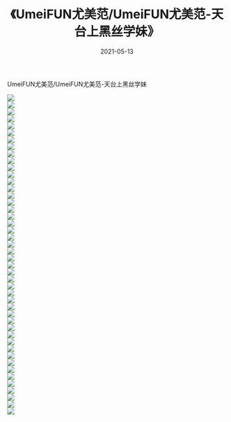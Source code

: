 ﻿---
layout: post
title:  《UmeiFUN尤美范/UmeiFUN尤美范-天台上黑丝学妹》
date:   2021-05-13
img: http://pic.660000.xyz/1:/网络美图/2021/UmeiFUN尤美范/UmeiFUN尤美范-天台上黑丝学妹/000.jpg
categories: [美女, 清纯, 唯美]
---

UmeiFUN尤美范/UmeiFUN尤美范-天台上黑丝学妹

 ![](http://pic.660000.xyz/1:/网络美图/2021/UmeiFUN尤美范/UmeiFUN尤美范-天台上黑丝学妹/001.jpg) <br>![](http://pic.660000.xyz/1:/网络美图/2021/UmeiFUN尤美范/UmeiFUN尤美范-天台上黑丝学妹/002.jpg) <br>![](http://pic.660000.xyz/1:/网络美图/2021/UmeiFUN尤美范/UmeiFUN尤美范-天台上黑丝学妹/003.jpg) <br>![](http://pic.660000.xyz/1:/网络美图/2021/UmeiFUN尤美范/UmeiFUN尤美范-天台上黑丝学妹/004.jpg) <br>![](http://pic.660000.xyz/1:/网络美图/2021/UmeiFUN尤美范/UmeiFUN尤美范-天台上黑丝学妹/005.jpg) <br>![](http://pic.660000.xyz/1:/网络美图/2021/UmeiFUN尤美范/UmeiFUN尤美范-天台上黑丝学妹/006.jpg) <br>![](http://pic.660000.xyz/1:/网络美图/2021/UmeiFUN尤美范/UmeiFUN尤美范-天台上黑丝学妹/007.jpg) <br>![](http://pic.660000.xyz/1:/网络美图/2021/UmeiFUN尤美范/UmeiFUN尤美范-天台上黑丝学妹/008.jpg) <br>![](http://pic.660000.xyz/1:/网络美图/2021/UmeiFUN尤美范/UmeiFUN尤美范-天台上黑丝学妹/009.jpg) <br>![](http://pic.660000.xyz/1:/网络美图/2021/UmeiFUN尤美范/UmeiFUN尤美范-天台上黑丝学妹/010.jpg) <br>![](http://pic.660000.xyz/1:/网络美图/2021/UmeiFUN尤美范/UmeiFUN尤美范-天台上黑丝学妹/011.jpg) <br>![](http://pic.660000.xyz/1:/网络美图/2021/UmeiFUN尤美范/UmeiFUN尤美范-天台上黑丝学妹/012.jpg) <br>![](http://pic.660000.xyz/1:/网络美图/2021/UmeiFUN尤美范/UmeiFUN尤美范-天台上黑丝学妹/013.jpg) <br>![](http://pic.660000.xyz/1:/网络美图/2021/UmeiFUN尤美范/UmeiFUN尤美范-天台上黑丝学妹/014.jpg) <br>![](http://pic.660000.xyz/1:/网络美图/2021/UmeiFUN尤美范/UmeiFUN尤美范-天台上黑丝学妹/015.jpg) <br>![](http://pic.660000.xyz/1:/网络美图/2021/UmeiFUN尤美范/UmeiFUN尤美范-天台上黑丝学妹/016.jpg) <br>![](http://pic.660000.xyz/1:/网络美图/2021/UmeiFUN尤美范/UmeiFUN尤美范-天台上黑丝学妹/017.jpg) <br>![](http://pic.660000.xyz/1:/网络美图/2021/UmeiFUN尤美范/UmeiFUN尤美范-天台上黑丝学妹/018.jpg) <br>![](http://pic.660000.xyz/1:/网络美图/2021/UmeiFUN尤美范/UmeiFUN尤美范-天台上黑丝学妹/019.jpg) <br>![](http://pic.660000.xyz/1:/网络美图/2021/UmeiFUN尤美范/UmeiFUN尤美范-天台上黑丝学妹/020.jpg) <br>![](http://pic.660000.xyz/1:/网络美图/2021/UmeiFUN尤美范/UmeiFUN尤美范-天台上黑丝学妹/021.jpg) <br>![](http://pic.660000.xyz/1:/网络美图/2021/UmeiFUN尤美范/UmeiFUN尤美范-天台上黑丝学妹/022.jpg) <br>![](http://pic.660000.xyz/1:/网络美图/2021/UmeiFUN尤美范/UmeiFUN尤美范-天台上黑丝学妹/023.jpg) <br>![](http://pic.660000.xyz/1:/网络美图/2021/UmeiFUN尤美范/UmeiFUN尤美范-天台上黑丝学妹/024.jpg) <br>![](http://pic.660000.xyz/1:/网络美图/2021/UmeiFUN尤美范/UmeiFUN尤美范-天台上黑丝学妹/025.jpg) <br>![](http://pic.660000.xyz/1:/网络美图/2021/UmeiFUN尤美范/UmeiFUN尤美范-天台上黑丝学妹/026.jpg) <br>![](http://pic.660000.xyz/1:/网络美图/2021/UmeiFUN尤美范/UmeiFUN尤美范-天台上黑丝学妹/027.jpg) <br>![](http://pic.660000.xyz/1:/网络美图/2021/UmeiFUN尤美范/UmeiFUN尤美范-天台上黑丝学妹/028.jpg) <br>![](http://pic.660000.xyz/1:/网络美图/2021/UmeiFUN尤美范/UmeiFUN尤美范-天台上黑丝学妹/029.jpg) <br>![](http://pic.660000.xyz/1:/网络美图/2021/UmeiFUN尤美范/UmeiFUN尤美范-天台上黑丝学妹/030.jpg) <br>![](http://pic.660000.xyz/1:/网络美图/2021/UmeiFUN尤美范/UmeiFUN尤美范-天台上黑丝学妹/031.jpg) <br>![](http://pic.660000.xyz/1:/网络美图/2021/UmeiFUN尤美范/UmeiFUN尤美范-天台上黑丝学妹/032.jpg) <br>![](http://pic.660000.xyz/1:/网络美图/2021/UmeiFUN尤美范/UmeiFUN尤美范-天台上黑丝学妹/033.jpg) <br>![](http://pic.660000.xyz/1:/网络美图/2021/UmeiFUN尤美范/UmeiFUN尤美范-天台上黑丝学妹/034.jpg) <br>![](http://pic.660000.xyz/1:/网络美图/2021/UmeiFUN尤美范/UmeiFUN尤美范-天台上黑丝学妹/035.jpg) <br>![](http://pic.660000.xyz/1:/网络美图/2021/UmeiFUN尤美范/UmeiFUN尤美范-天台上黑丝学妹/036.jpg) <br>![](http://pic.660000.xyz/1:/网络美图/2021/UmeiFUN尤美范/UmeiFUN尤美范-天台上黑丝学妹/037.jpg) <br>![](http://pic.660000.xyz/1:/网络美图/2021/UmeiFUN尤美范/UmeiFUN尤美范-天台上黑丝学妹/038.jpg) <br>![](http://pic.660000.xyz/1:/网络美图/2021/UmeiFUN尤美范/UmeiFUN尤美范-天台上黑丝学妹/039.jpg) <br>![](http://pic.660000.xyz/1:/网络美图/2021/UmeiFUN尤美范/UmeiFUN尤美范-天台上黑丝学妹/040.jpg) <br>![](http://pic.660000.xyz/1:/网络美图/2021/UmeiFUN尤美范/UmeiFUN尤美范-天台上黑丝学妹/041.jpg) <br>![](http://pic.660000.xyz/1:/网络美图/2021/UmeiFUN尤美范/UmeiFUN尤美范-天台上黑丝学妹/042.jpg) <br>![](http://pic.660000.xyz/1:/网络美图/2021/UmeiFUN尤美范/UmeiFUN尤美范-天台上黑丝学妹/043.jpg) <br>![](http://pic.660000.xyz/1:/网络美图/2021/UmeiFUN尤美范/UmeiFUN尤美范-天台上黑丝学妹/044.jpg) <br>![](http://pic.660000.xyz/1:/网络美图/2021/UmeiFUN尤美范/UmeiFUN尤美范-天台上黑丝学妹/045.jpg) <br>![](http://pic.660000.xyz/1:/网络美图/2021/UmeiFUN尤美范/UmeiFUN尤美范-天台上黑丝学妹/046.jpg) <br>